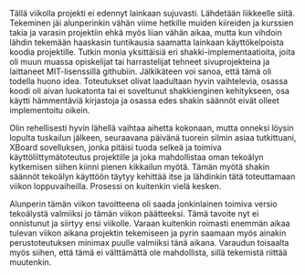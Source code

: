 Tällä viikolla projekti ei edennyt lainkaan sujuvasti. Lähdetään liikkeelle siitä. Tekeminen jäi alunperinkin vähän viime 
hetkille muiden kiireiden ja kurssien takia ja varasin projektiin ehkä myös liian vähän aikaa, mutta kun vihdoin lähdin tekemään
haaskasin tuntikausia saamatta lainkaan käyttökelpoista koodia projektille. Tutkin monia yksittäisiä eri 
shakki-implementaatioita, joita oli muun muassa opiskelijat tai harrastelijat tehneet sivuprojekteina ja laittaneet 
MIT-lisenssillä githubiin. Jälkikäteen voi sanoa, että tämä oli todella huono idea. Toteutukset olivat laadultaan hyvin
vaihtelevia, osassa koodi oli aivan luokatonta tai ei soveltunut shakkienginen kehitykseen, osa käytti hämmentäviä kirjastoja 
ja osassa edes shakin säännöt eivät olleet implementoitu oikein.    

Olin rehellisesti hyvin lähellä vaihtaa aihetta kokonaan, mutta onneksi löysin lopulta tuskailun jälkeen, seuraavana päivänä 
tuorein silmin asiaa tutkittuani, XBoard sovelluksen, jonka pitäisi tuoda selkeä ja toimiva käyttöliittymätoteutus projektille
ja joka mahdollistaa oman tekoälyn kytkemisen siihen kiinni pienen kikkailun myötä. Tämän myötä shakin säännöt tekoälyn käyttöön täytyy kehittää itse ja lähdinkin tätä toteuttamaan viikon loppuvaiheilla. Prosessi on kuitenkin vielä kesken.   

Alunperin tämän viikon tavoitteena oli saada jonkinlainen toimiva versio tekoälystä valmiiksi jo tämän viikon päätteeksi. Tämä
tavoite nyt ei onnistunut ja siirtyy ensi viikolle. Varaan kuitenkin roimasti enemmän aikaa tulevan viikon aikana projektin
tekemiseen ja pyrin saamaan myös ainakin perustoteutuksen minimax puulle valmiiksi tänä aikana. Varaudun toisaalta myös siihen, 
että tämä ei välttämättä ole mahdollista, sillä tekemistä riittää muutenkin.

